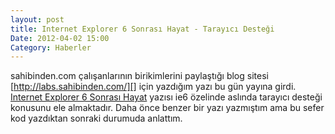 ```yaml
---
layout: post
title: Internet Explorer 6 Sonrası Hayat - Tarayıcı Desteği
Date: 2012-04-02 15:00
Category: Haberler
---
```


sahibinden.com çalışanlarının birikimlerini paylaştığı blog sitesi
[http://labs.sahibinden.com/][] için yazdığım yazı bu gün yayına girdi.
[Internet Explorer 6 Sonrası Hayat][] yazısı ie6 özelinde aslında
tarayıcı desteği konusunu ele almaktadır. Daha önce benzer bir yazı
yazmıştım ama bu sefer kod yazdıktan sonraki durumuda anlattım.

  [http://labs.sahibinden.com/]: http://labs.sahibinden.com/
  [Internet Explorer 6 Sonrası Hayat]: http://labs.sahibinden.com/yazi/internet-explorer-6-sonrasi-hayat/
